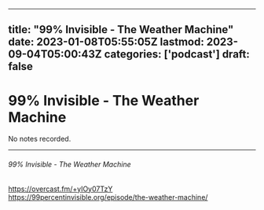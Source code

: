 
---
title: "99% Invisible - The Weather Machine"
date: 2023-01-08T05:55:05Z
lastmod: 2023-09-04T05:00:43Z
categories: ['podcast']
draft: false
---


# 99% Invisible - The Weather Machine

No notes recorded.

- - -
###### 99% Invisible - The Weather Machine

https://overcast.fm/+yIOy07TzY  
https://99percentinvisible.org/episode/the-weather-machine/

<!-- #public #podcast #99 percent invisible# -->

<!-- {BearID:FD31E657-668B-4CA3-B19C-520FBC595433-28016-00002D980428AF4F} -->
